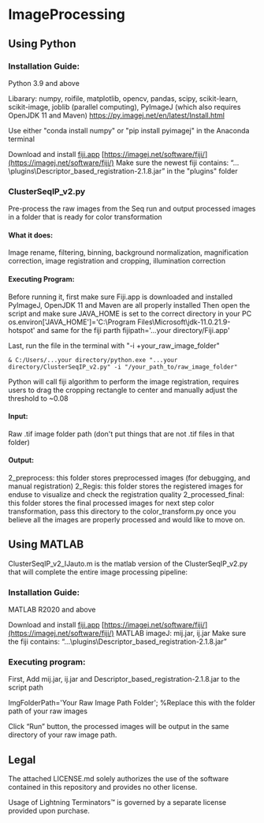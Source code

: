 # ImageProcessing

## Using Python

### Installation Guide: 

Python 3.9 and above

Libarary: numpy, roifile, matplotlib, opencv, pandas, scipy, scikit-learn, scikit-image, joblib (parallel computing), PyImageJ (which also requires OpenJDK 11 and Maven)
https://py.imagej.net/en/latest/Install.html

Use either "conda install numpy" or "pip install pyimagej" in the Anaconda terminal 

Download and install [fiji.app](http://fiji.app) [https://imagej.net/software/fiji/](https://imagej.net/software/fiji/)
Make sure the newest fiji contains: “…\plugins\Descriptor_based_registration-2.1.8.jar” in the "plugins" folder

### ClusterSeqIP_v2.py 

Pre-process the raw images from the Seq run and output processed images in a folder that is ready for color transformation 
#### What it does: 
Image rename, filtering, binning, background normalization, magnification correction, image registration and cropping, illumination correction  
#### Executing Program:
Before running it, first make sure 
Fiji.app is downloaded and installed
PyImageJ, OpenJDK 11 and Maven are all properly installed
Then open the script and make sure JAVA_HOME is set to the correct directory in your PC
os.environ['JAVA_HOME']='C:\Program Files\Microsoft\jdk-11.0.21.9-hotspot'
and same for the fiji parth
fijipath='...your directory/Fiji.app'

Last, run the file in the terminal with "-i +your_raw_image_folder"
```
& C:/Users/...your directory/python.exe "...your directory/ClusterSeqIP_v2.py" -i "/your_path_to/raw_image_folder"
```
Python will call fiji algorithm to perform the image registration, requires users to drag the cropping rectangle to center and manually adjust the threshold to ~0.08

#### Input:
Raw .tif image folder path (don't put things that are not .tif files in that folder)
#### Output: 
2_preprocess: this folder stores preprocessed images (for debugging, and manual registration)
2_Regis: this folder stores the registered images for enduse to visualize and check the registration quality 
2_processed_final: this folder stores the final processed images for next step color transformation, pass this directory to the color_transform.py once you believe all the images are properly processed and would like to move on.  

## Using MATLAB

ClusterSeqIP_v2_IJauto.m is the matlab version of the ClusterSeqIP_v2.py that will complete the entire image processing pipeline:

### Installation Guide: 

MATLAB R2020 and above

Download and install [fiji.app](http://fiji.app) [https://imagej.net/software/fiji/](https://imagej.net/software/fiji/)
MATLAB imageJ: mij.jar, ij.jar
Make sure the fiji contains: “…\plugins\Descriptor_based_registration-2.1.8.jar”

### Executing program:
First, Add mij.jar, ij.jar and Descriptor_based_registration-2.1.8.jar to the script path

ImgFolderPath='Your Raw Image Path Folder'; %Replace this with the folder path of your raw images

Click “Run” button, the processed images will be output in the same directory of your raw image path.

## Legal

The attached LICENSE.md solely authorizes the use of the software contained in this repository and provides no other license.

Usage of Lightning Terminators™️ is governed by a separate license provided upon purchase.
